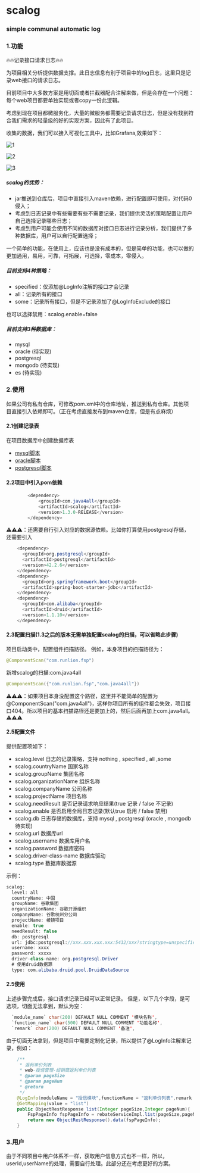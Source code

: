 # scalog 
### simple communal automatic log
### 1.功能

🔥🔥记录接口请求日志🔥🔥

为项目相关分析提供数据支撑。此日志信息有别于项目中的log日志，这里只是记录web接口的请求日志。

目前项目中大多数方案是用切面或者拦截器配合注解来做，但是会存在一个问题：每个web项目都要单独实现或者copy一份此逻辑。

考虑到现在项目都微服务化，大量的微服务都需要记录请求日志，但是没有找到符合我们需求的轻量级的好的实现方案，因此有了此项目。

收集的数据，我们可以接入可视化工具中，比如Grafana,效果如下：

![1](https://imgkr2.cn-bj.ufileos.com/d613cad5-07f5-456a-84d6-f4e5ef39de63.jpg?UCloudPublicKey=TOKEN_8d8b72be-579a-4e83-bfd0-5f6ce1546f13&Signature=6g%252FYikgXcVKdbCsU6Siui2tnVFI%253D&Expires=1599404088)

![2](https://imgkr2.cn-bj.ufileos.com/55e81d62-71a5-40ee-8a41-36d4da7bace7.jpg?UCloudPublicKey=TOKEN_8d8b72be-579a-4e83-bfd0-5f6ce1546f13&Signature=aarnyGG2%252BnW%252FvsVzjlt%252BqwFmXZs%253D&Expires=1599404097)

![3](https://imgkr2.cn-bj.ufileos.com/969e7802-22ed-42e0-8735-61f3b9ea6cc2.jpg?UCloudPublicKey=TOKEN_8d8b72be-579a-4e83-bfd0-5f6ce1546f13&Signature=dOJKv2VTgQFDnc3fmGhcIdEb6gA%253D&Expires=1599404103)

##### scalog的优势：

- jar推送到仓库后，项目中直接引入maven依赖，进行配置即可使用，对代码0侵入；
- 考虑到日志记录中有些需要有些不需要记录，我们提供灵活的策略配置让用户自己选择记录哪些日志；
- 考虑到用户可能会使用不同的数据库对接口日志进行记录分析，我们提供了多种数据库，用户可以自行配置选择；

一个简单的功能，在使用上，应该也是没有成本的，但是简单的功能，也可以做的更加通用，易用，可靠，可拓展，可选择，零成本，零侵入。

##### 目前支持4种策略：
- specified：仅添加@LogInfo注解的接口才会记录
- all：记录所有的接口
- some：记录所有接口，但是不记录添加了@LogInfoExclude的接口

也可以选择禁用：scalog.enable=false

##### 目前支持3种数据库：
- mysql
- oracle (待实现)
- postgresql 
- mongodb (待实现)
- es (待实现)

### 2.使用
如果公司有私有仓库，可修改pom.xml中的仓库地址，推送到私有仓库。其他项目直接引入依赖即可。（正在考虑直接发布到maven仓库，但是有点麻烦）

#### 2.1创建记录表
在项目数据库中创建数据库表
- [mysql脚本](https://github.com/it4alla/scalog/tree/master/src/main/resource/sql/mysql.sql)
- [oracle脚本](https://github.com/it4alla/scalog/tree/master/src/main/resource/sql/oracle.sql)
- [postgresql脚本](https://github.com/it4alla/scalog/tree/master/src/main/resource/sql/postgresql.sql)
#### 2.2项目中引入pom依赖
```java
		<dependency>
			<groupId>com.java4all</groupId>
			<artifactId>scalog</artifactId>
			<version>1.3.0-RELEASE</version>
		</dependency>
```
⚠⚠⚠：还需要自行引入对应的数据源依赖。比如你打算使用postgresql存储，还需要引入
```java
    <dependency>
      <groupId>org.postgresql</groupId>
      <artifactId>postgresql</artifactId>
      <version>42.2.6</version>
    </dependency>
    <dependency>
      <groupId>org.springframework.boot</groupId>
      <artifactId>spring-boot-starter-jdbc</artifactId>
    </dependency>
    <dependency>
      <groupId>com.alibaba</groupId>
      <artifactId>druid</artifactId>
      <version>1.1.10</version>
    </dependency>
```
#### 2.3配置扫描(1.3之后的版本无需单独配置scalog的扫描，可以省略此步骤)
项目启动类中，配置组件扫描路径。
例如，本身项目的扫描路径为：
```java
@ComponentScan("com.runlion.fsp")
```
新增scalog的扫描:com.java4all
```java
@ComponentScan({"com.runlion.fsp","com.java4all"})
```
⚠⚠⚠：如果项目本身没配置这个路径，这里并不能简单的配置为@ComponentScan("com.java4all")，这样你项目所有的组件都会失效，项目接口404。所以项目的基本扫描路径还是要加上的，然后后面再加上com.java4all。⚠⚠⚠

#### 2.5配置文件
提供配置项如下：
- scalog.level 日志的记录策略，支持 nothing , specified , all ,some 
- scalog.countryName 国家名称
- scalog.groupName 集团名称
- scalog.organizationName 组织名称
- scalog.companyName 公司名称
- scalog.projectName 项目名称
- scalog.needResult 是否记录请求响应结果(true 记录 / false 不记录)
- scalog.enable  是否启用全局日志记录(默认true 启用 / false 禁用)
- scalog.db 日志存储的数据库，支持 mysql , postgresql (oracle , mongodb待实现)
- scalog.url 数据库url
- scalog.username 数据库用户名
- scalog.password 数据库密码
- scalog.driver-class-name 数据库驱动
- scalog.type  数据库数据源


示例：
```java
scalog:
  level: all
  countryName: 中国
  groupName: 谷歌集团
  organizationName: 谷歌开源组织
  companyName: 谷歌杭州分公司
  projectName: 棱镜项目
  enable: true
  needResult: false
  db: postgresql
  url: jdbc:postgresql://xxx.xxx.xxx.xxx:5432/xxx?stringtype=unspecified
  username: xxxx
  password: xxxxx
  driver-class-name: org.postgresql.Driver
  # 使用druid数据源
  type: com.alibaba.druid.pool.DruidDataSource
```

#### 2.5使用
上述步骤完成后，接口请求记录已经可以正常记录。
但是，以下几个字段，是可选项，切面无法拿到，默认为空：
```java
  `module_name` char(200) DEFAULT NULL COMMENT '模块名称',
  `function_name` char(500) DEFAULT NULL COMMENT '功能名称',
  `remark` char(200) DEFAULT NULL COMMENT '备注',
```
由于切面无法拿到，但是项目中需要定制化记录，所以提供了@LogInfo注解来记录，例如：
```java
    /**
     * 返利单价列表
     * web-授信管理-经销商返利单价列表
     * @param pageSize
     * @param pageNum
     * @return
     */
    @LogInfo(moduleName = "授信模块",functionName = "返利单价列表",remark = "获取返利单价列表")
    @GetMapping(value = "list")
    public ObjectRestResponse list(Integer pageSize,Integer pageNum){
        FspPageInfo fspPageInfo = rebateServiceImpl.list(pageSize,pageNum);
        return new ObjectRestResponse().data(fspPageInfo);
    }
```
### 3.用户
由于不同项目中用户体系不一样，获取用户信息方式也不一样，所以，userId,userName的处理，需要自行处理。此部分还在考虑更好的方案。


